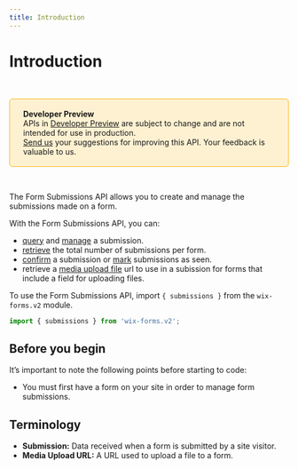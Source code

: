 ```yaml
---
title: Introduction
---
```


# Introduction
&nbsp;

<div style="background-color: #FEF1D1; padding: 18px 24px; border-radius: 6px; border: 1px solid #FDB10C; box-sizing: border-box; display: inline-block">
    <b>Developer Preview</b>
    <br/>
    <span>APIs in <a href="https://www.wix.com/velo/reference/api-overview/developer-preview">Developer Preview</a> are subject to change and are not intended for use in production.<br/><a href="mailto:velo-preview-feedback@wix.com">Send us</a> your suggestions for improving this API. Your feedback is valuable to us.</span>
</div>  

&nbsp;
<!--
> **Note:**
> This module is [universal](/api-overview/api-versions#universal-modules). Functions in this module can run on both the backend and frontend, unless specified otherwise.
--> 

The Form Submissions API allows you to create and manage the submissions made on a form. 

With the Form Submissions API, you can:
- [query](wix-forms-v2/submissions/querysubmissionsbynamespace) and [manage](wix-forms-v2/submissions/createsubmission) a submission.
- [retrieve](wix-forms-v2/submissions/countsubmission) the total number of submissions per form.
- [confirm](wix-forms-v2/submissions/confirmsubmission) a submission or [mark](wix-forms-v2/submissions/bulkmarksubmissionsasseen) submissions as seen. 
- retrieve a [media upload file](wix-forms-v2/submissions/querysubmissionsbynamespace) url to use in a subission for forms that include a field for uploading files. 


To use the Form Submissions API, import `{ submissions }` from the `wix-forms.v2` module. 

```javascript
import { submissions } from 'wix-forms.v2';
```

## Before you begin

It’s important to note the following points before starting to code:
- You must first have a form on your site in order to manage form submissions.  


## Terminology

- **Submission:** Data received when a form is submitted by a site visitor. 
- **Media Upload URL:** A URL used to upload a file to a form. 
